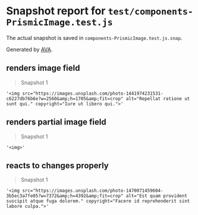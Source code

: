 # Snapshot report for `test/components-PrismicImage.test.js`

The actual snapshot is saved in `components-PrismicImage.test.js.snap`.

Generated by [AVA](https://avajs.dev).

## renders image field

> Snapshot 1

    '<img src="https://images.unsplash.com/photo-1441974231531-c6227db76b6e?w=2560&amp;h=1705&amp;fit=crop" alt="Repellat ratione ut sunt qui." copyright="Iure ut libero qui.">'

## renders partial image field

> Snapshot 1

    '<img>'

## reacts to changes properly

> Snapshot 1

    '<img src="https://images.unsplash.com/photo-1470071459604-3b5ec3a7fe05?w=7372&amp;h=4392&amp;fit=crop" alt="Est quam provident suscipit atque fuga dolorem." copyright="Facere id reprehenderit sint labore culpa.">'
